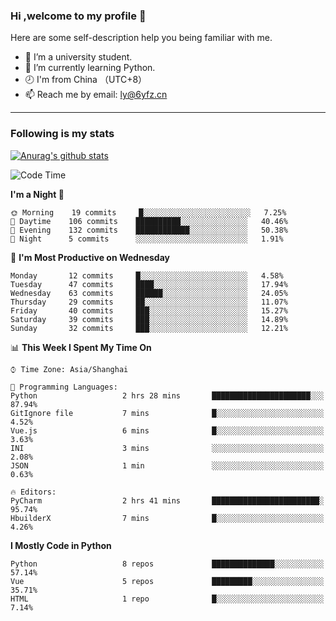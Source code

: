 ### Hi ,welcome to my profile 👋
Here are some self-description help you being familiar with me.
<!--
**liuyunfz/liuyunfz** is a ✨ _special_ ✨ repository because its `README.md` (this file) appears on your GitHub profile.
- 👯 I’m looking to collaborate on ...
- 🤔 I’m looking for help with ...
Here are some ideas to get you started:
-->
- 🏫 I’m a university student.
- 💪 I’m currently learning Python.
- 🕗 I'm from China （UTC+8）
- 📫 Reach me by email: [ly@6yfz.cn](mailto:ly@6yfz.cn)
  
---
### Following is my stats
  
[![Anurag's github stats](https://github-readme-stats.vercel.app/api?username=liuyunfz)](https://github.com/anuraghazra/github-readme-stats)
  
<!--START_SECTION:waka-->
![Code Time](http://img.shields.io/badge/Code%20Time-237%20hrs%2033%20mins-blue)

**I'm a Night 🦉** 

```text
🌞 Morning    19 commits     █░░░░░░░░░░░░░░░░░░░░░░░░   7.25% 
🌆 Daytime    106 commits    ██████████░░░░░░░░░░░░░░░   40.46% 
🌃 Evening    132 commits    ████████████░░░░░░░░░░░░░   50.38% 
🌙 Night      5 commits      ░░░░░░░░░░░░░░░░░░░░░░░░░   1.91%

```
📅 **I'm Most Productive on Wednesday** 

```text
Monday       12 commits     █░░░░░░░░░░░░░░░░░░░░░░░░   4.58% 
Tuesday      47 commits     ████░░░░░░░░░░░░░░░░░░░░░   17.94% 
Wednesday    63 commits     ██████░░░░░░░░░░░░░░░░░░░   24.05% 
Thursday     29 commits     ██░░░░░░░░░░░░░░░░░░░░░░░   11.07% 
Friday       40 commits     ███░░░░░░░░░░░░░░░░░░░░░░   15.27% 
Saturday     39 commits     ███░░░░░░░░░░░░░░░░░░░░░░   14.89% 
Sunday       32 commits     ███░░░░░░░░░░░░░░░░░░░░░░   12.21%

```


📊 **This Week I Spent My Time On** 

```text
⌚︎ Time Zone: Asia/Shanghai

💬 Programming Languages: 
Python                   2 hrs 28 mins       ██████████████████████░░░   87.94% 
GitIgnore file           7 mins              █░░░░░░░░░░░░░░░░░░░░░░░░   4.52% 
Vue.js                   6 mins              █░░░░░░░░░░░░░░░░░░░░░░░░   3.63% 
INI                      3 mins              ░░░░░░░░░░░░░░░░░░░░░░░░░   2.08% 
JSON                     1 min               ░░░░░░░░░░░░░░░░░░░░░░░░░   0.63%

🔥 Editors: 
PyCharm                  2 hrs 41 mins       ████████████████████████░   95.74% 
HbuilderX                7 mins              █░░░░░░░░░░░░░░░░░░░░░░░░   4.26%

```

**I Mostly Code in Python** 

```text
Python                   8 repos             ██████████████░░░░░░░░░░░   57.14% 
Vue                      5 repos             █████████░░░░░░░░░░░░░░░░   35.71% 
HTML                     1 repo              █░░░░░░░░░░░░░░░░░░░░░░░░   7.14%

```



<!--END_SECTION:waka-->
